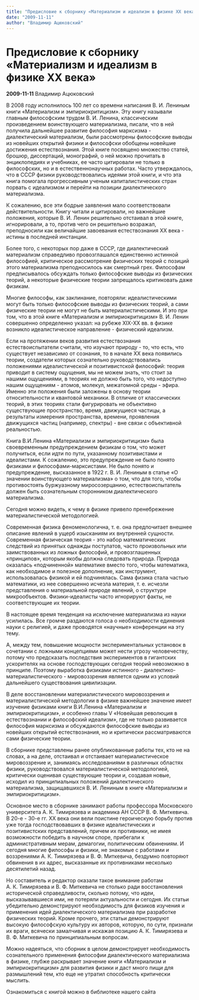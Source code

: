 ```yaml
---
title: "Предисловие к сборнику «Материализм и идеализм в физике ХХ века»"
date: "2009-11-11"
author: "Владимир Ацюковский"
---
```


# Предисловие к сборнику «Материализм и идеализм в физике ХХ века»

**2009-11-11** Владимир Ацюковский

В 2008 году исполнилось 100 лет со времени написания В. И. Лениным книги «Материализм и эмпириокритицизм». Эту книгу называли главным философским трудом В. И. Ленина, классическим произведением воинствующего материализма, писали, что в ней получила дальнейшее развитие философия марксизма - диалектический материализм, были рассмотрены философские выводы из новейших открытий физики и философски обобщены новейшие достижения естествознания. Этой книге посвящено множество статей, брошюр, диссертаций, монографий, о ней можно прочитать в энциклопедиях и учебниках, ее часто цитировали не только в философских, но и в естественнонаучных работах. Часто утверждалось, что в СССР физики руководствовались идеями этой книги, и что эта книга помогала прогрессивным ученым капиталистических стран порвать с идеализмом и перейти на позиции диалектического материализма.

К сожалению, все эти бодрые заявления мало соответствовали действительности. Книгу читали и цитировали, но важнейшие положения, которые В. И. Ленин решительно отстаивал в этой книге, игнорировали, а то, против чего он решительно возражал, преподносили как величайшие завоевания естествознания ХХ века - истины в последней инстанции.

Более того, с некоторых пор даже в СССР, где диалектический материализм справедливо провозглашался единственно истинной философией, критическое рассмотрение физических теорий с позиций этого материализма преподносилось как смертный грех. Философам предписывалось обсуждать только философские выводы из физических теорий, а некоторые физические теории запрещалось критиковать даже физикам.

Многие философы, как заклинание, повторяли: идеалистическими могут быть только философские выводы из физических теорий, а сами физические теории не могут не быть материалистическими. И это при том, что в этой книге «Материализм и эмпириокритицизм» В. И. Ленин совершенно определенно указал: на рубеже ХІХ-ХХ вв. в физике возникло идеалистическое направление - физический идеализм.

Если на протяжении веков развития естествознания естествоиспытатели считали, что изучают природу - то, что есть, что существует независимо от сознания, то в начале ХХ века появились теории, создатели которых сознательно руководствовались положениями идеалистической и позитивистской философий: теория приводит в систему ощущения, мы не можем знать, что стоит за нашими ощущениями, в теориях не должно быть того, что недоступно нашим ощущениям - атомов, молекул, межатомной среды - эфира. Именно эти положения были заложены в основу теории относительности и квантовой механики. В отличие от классических теорий, в этих теориях стали фигурировать не объективно существующие пространство, время, движущиеся частицы, а результаты измерения пространства, времени, проявления движущихся частиц (например, спектры) - вне связи с объективной реальностью.

Книга В.И.Ленина «Материализм и эмпириокритицизм» была своевременным предупреждением физикам о том, что может получиться, если идти по пути, указанному позитивистами и идеалистами. К сожалению, это предупреждение не было понято физиками и философами-марксистами. Не было понято и предупреждение, высказанное в 1922  г. В. И. Лениным в статье «О значении воинствующего материализма» о том, что для того, чтобы противостоять буржуазному миросозерцанию, естествоиспытатель должен быть сознательным сторонником диалектического материализма.

Сегодня можно видеть, к чему в физике привело пренебрежение материалистической методологией.

Современная физика феноменологична, т. е. она предпочитает внешнее описание явлений в ущерб изысканиям их внутренней сущности. Современная физическая теория - это набор математических следствий из принятых однажды постулатов, часто произвольных или заимствованных из ложных философий, и провозглашенных «принципов», которым якобы должна следовать природа. Природа оказалась «подчиненной» математике вместо того, чтобы математика, как необходимое и полезное дополнение, как инструмент, использовалась физикой и ей подчинялась. Сама физика стала частью математики, из нее совершенно исчезла материя, т. е. исчезли представления о материальной природе явлений, о структуре микрообъектов. Физики-идеалисты часто игнорируют факты, не соответствующие их теории.

В настоящее время тенденция на исключение материализма из науки усилилась. Все громче раздаются голоса о необходимости единения науки с религией, и даже проводятся «научные» конференции на эту тему.

А, между тем, повышение мощности экспериментальных установок в сочетании с ложными концепциями может нести угрозу человечеству, потому что предсказать последствия экспериментов в гигантских ускорителях на основе господствующих сегодня теорий невозможно в принципе. Поэтому выработка физиками истинного - диалектико-материалистического - мировоззрения является одним из условий дальнейшего существования цивилизации.

В деле восстановлении материалистического мировоззрения и материалистической методологии в физике важнейшее значение имеет изучение физиками книги В.И.Ленина «Материализм и эмпириокритицизм», и особенно главы V «Новейшая революция в естествознании и философский идеализм», где не только развивается философия марксизма и обсуждаются философские выводы из новейших открытий естествознания, но и критически рассматриваются сами физические теории.

В сборнике представлены ранее опубликованные работы тех, кто не на словах, а на деле, отстаивал и отстаивает материалистическое мировоззрение и, занимаясь исследованиями в различных областях физики, руководствовался материалистической методологией, критически оценивая существующие теории и, создавая новые, исходил из принципиальных положений диалектического материализма, защищавшихся В. И. Лениным в книге «Материализм и эмпириокритицизм».

Основное место в сборнике занимают работы профессора Московского университета А. К. Тимирязева и академика АН СССР В. Ф. Миткевича. В 20-е - 30-е гг. ХХ века они вели поистине героическую борьбу против уже тогда господствовавших в физике идеалистических и позитивистских представлений, причем их противники, не имея возможности победить в научном споре, прибегали к административным мерам, демагогии, политическим обвинениям. И сегодня многие философы и физики, не знакомые с работами и воззрениями А. К. Тимирязева и В. Ф. Миткевича, бездумно повторяют обвинения в их адрес, высказанные их противниками несколько десятилетий назад.

Но составитель и редактор оказали такое внимание работам А. К. Тимирязева и В. Ф. Миткевича не столько ради восстановления исторической справедливости, сколько потому, что идеи, высказывавшиеся ими, не потеряли актуальности и сегодня. Их статьи убедительно демонстрируют необходимость для физиков изучения и применения идей диалектического материализма при разработке физических теорий. Кроме прочего, эти статьи демонстрируют высокую философскую культуру их авторов, которую, по сути, признали их враги, всячески замалчивая и искажая позицию А. К. Тимирязева и В. Ф. Миткевича по принципиальным вопросам.

Можно надеяться, что сборник в целом демонстрирует необходимость сознательного применения философии диалектического материализма в физике, глубже раскрывает значение книги «Материализм и эмпириокритицизм» для развития физики и даст много пищи для размышлений тем, кто еще не утратил способность критически мыслить.

Ознакомиться с книгой можно в библиотеке нашего сайта